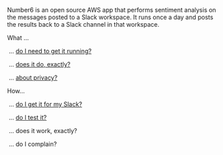 Number6 is an open source AWS app that performs sentiment analysis on the messages posted to a Slack workspace. It runs once a day and posts the results back to a Slack channel in that workspace. 

What ...

​	... [do I need to get it running?](./what_do_i_need.md)

​	... [does it do, exactly?](./what_does_it_do.md)

​	... [about privacy?](./what_about_privacy.md)

How...

​	... [do I get it for my Slack?](how_do_i_get_it.md)

​	... [do I test it?](./how_do_i_test_it.md)

​	... does it work, exactly?

​	... do I complain?

